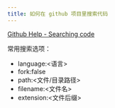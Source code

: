 ```yaml
---
title: 如何在 github 项目里搜索代码
---
```



[Github Help - Searching code](https://help.github.com/articles/searching-code/)

常用搜索选项：

- language:<语言>
- fork:false
- path:<文件/目录路径>
- filename:<文件名>
- extension:<文件后缀>

